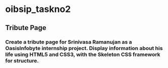 # oibsip_taskno2
## Tribute Page
### Create a tribute page for Srinivasa Ramanujan as a OasisInfobyte internship project. Display information about his life using HTML5 and CSS3, with the Skeleton CSS framework for structure.
